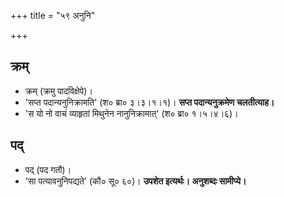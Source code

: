 +++
title = "५९ अनुनि"

+++

## क्रम्
- क्रम् (क्रमु पादविक्षेपे)।
- 'सप्त पदान्यनुनिक्रामति' (श० ब्रा० ३।३।१।१)। **सप्त पदान्यनुक्रमेण चलतीत्याह।**
- 'स यो नो वाचं व्याहृतां मिथुनेन नानुनिक्रामात्' (श० ब्रा० १।५।४।६)।

## पद्
- पद् (पद गतौ)।
- 'सा पत्यावनुनिपद्यते' (कौ० सू० ६०)। **उपशेत इत्यर्थः। अनुशब्दः सामीप्ये।**
